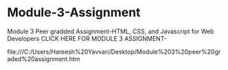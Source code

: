 # Module-3-Assignment
Module 3 Peer gradded Assignment-HTML, CSS, and Javascript for Web Developers
CLICK HERE FOR MODULE 3 ASSIGNMENT-

file:///C:/Users/Hareesh%20Yavvari/Desktop/Module%203%20peer%20graded%20assignment.htm
